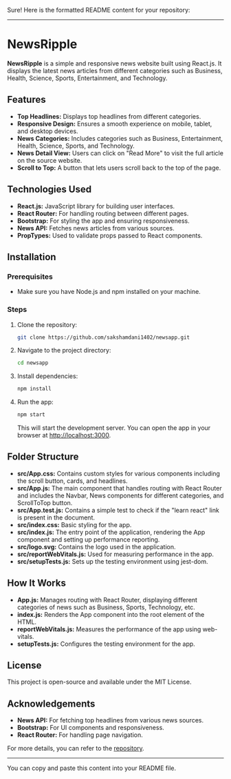 Sure! Here is the formatted README content for your repository:

---

# NewsRipple

**NewsRipple** is a simple and responsive news website built using React.js. It displays the latest news articles from different categories such as Business, Health, Science, Sports, Entertainment, and Technology.

## Features

- **Top Headlines:** Displays top headlines from different categories.
- **Responsive Design:** Ensures a smooth experience on mobile, tablet, and desktop devices.
- **News Categories:** Includes categories such as Business, Entertainment, Health, Science, Sports, and Technology.
- **News Detail View:** Users can click on "Read More" to visit the full article on the source website.
- **Scroll to Top:** A button that lets users scroll back to the top of the page.

## Technologies Used

- **React.js:** JavaScript library for building user interfaces.
- **React Router:** For handling routing between different pages.
- **Bootstrap:** For styling the app and ensuring responsiveness.
- **News API:** Fetches news articles from various sources.
- **PropTypes:** Used to validate props passed to React components.

## Installation

### Prerequisites
- Make sure you have Node.js and npm installed on your machine.

### Steps
1. Clone the repository:
   ```bash
   git clone https://github.com/sakshamdani1402/newsapp.git
   ```
2. Navigate to the project directory:
   ```bash
   cd newsapp
   ```
3. Install dependencies:
   ```bash
   npm install
   ```
4. Run the app:
   ```bash
   npm start
   ```
   This will start the development server. You can open the app in your browser at [http://localhost:3000](http://localhost:3000).

## Folder Structure

- **src/App.css:** Contains custom styles for various components including the scroll button, cards, and headlines.
- **src/App.js:** The main component that handles routing with React Router and includes the Navbar, News components for different categories, and ScrollToTop button.
- **src/App.test.js:** Contains a simple test to check if the "learn react" link is present in the document.
- **src/index.css:** Basic styling for the app.
- **src/index.js:** The entry point of the application, rendering the App component and setting up performance reporting.
- **src/logo.svg:** Contains the logo used in the application.
- **src/reportWebVitals.js:** Used for measuring performance in the app.
- **src/setupTests.js:** Sets up the testing environment using jest-dom.

## How It Works

- **App.js:** Manages routing with React Router, displaying different categories of news such as Business, Sports, Technology, etc.
- **index.js:** Renders the App component into the root element of the HTML.
- **reportWebVitals.js:** Measures the performance of the app using web-vitals.
- **setupTests.js:** Configures the testing environment for the app.

## License

This project is open-source and available under the MIT License.

## Acknowledgements

- **News API:** For fetching top headlines from various news sources.
- **Bootstrap:** For UI components and responsiveness.
- **React Router:** For handling page navigation.

For more details, you can refer to the [repository](https://github.com/sakshamdani1402/newsapp).

---

You can copy and paste this content into your README file.
